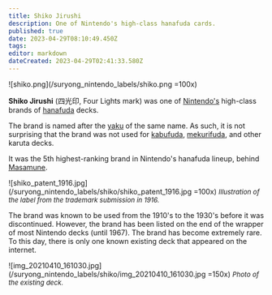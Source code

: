 ```yaml
---
title: Shiko Jirushi
description: One of Nintendo's high-class hanafuda cards.
published: true
date: 2023-04-29T08:10:49.450Z
tags: 
editor: markdown
dateCreated: 2023-04-29T02:41:33.580Z
---
```


![shiko.png](/suryong_nintendo_labels/shiko.png =100x)

**Shiko Jirushi** (四光印, Four Lights mark) was one of [Nintendo's](/en/hanafuda/manufacturers/nintendo) high-class brands of [hanafuda](/en/hanafuda) decks. 

The brand is named after the [yaku](/en/hanafuda/yaku) of the same name. As such, it is not surprising that the brand was not used for [kabufuda](/en/kabufuda), [mekurifuda](/en/mekurifuda), and other karuta decks. 

It was the 5th highest-ranking brand in Nintendo's hanafuda lineup, behind [Masamune](/en/hanafuda/manufacturers/nintendo/masamune).

![shiko_patent_1916.jpg](/suryong_nintendo_labels/shiko/shiko_patent_1916.jpg =100x)
<span style="font-size:small;">*Illustration of the label from the trademark submission in 1916.*</span>

The brand was known to be used from the 1910's to the 1930's before it was discontinued. However, the brand has been listed on the end of the wrapper of most Nintendo decks (until 1967). The brand has become extremely rare. To this day, there is only one known existing deck that appeared on the internet.

![img_20210410_161030.jpg](/suryong_nintendo_labels/shiko/img_20210410_161030.jpg =150x)
<span style="font-size:small;">*Photo of the existing deck.*</span>